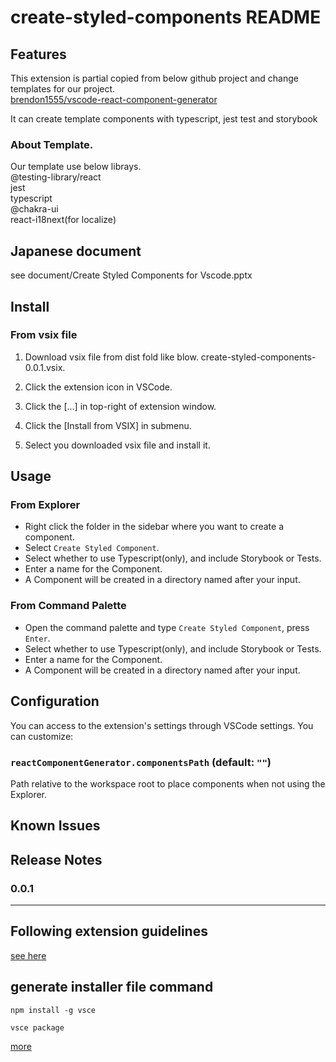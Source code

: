 # create-styled-components README

## Features
This extension is partial copied from below github project and change templates for our project.  
[brendon1555/vscode-react-component-generator](https://github.com/brendon1555/vscode-react-component-generator)

It can create template components with typescript, jest test and storybook
### About Template.
Our template use below librays.  
@testing-library/react  
jest  
typescript  
@chakra-ui  
react-i18next(for localize)  

## Japanese document
see document/Create Styled Components for Vscode.pptx

## Install

### From vsix file
1. Download vsix file from dist fold like blow.
   create-styled-components-0.0.1.vsix.

2. Click the extension icon in VSCode.
3. Click the [...] in top-right of extension window.
4. Click the  [Install from VSIX] in submenu.
5. Select you downloaded vsix file and install it.

## Usage

### From Explorer

- Right click the folder in the sidebar where you want to create a component.
- Select `Create Styled Component`.
- Select whether to use Typescript(only), and include Storybook or Tests.
- Enter a name for the Component.
- A Component will be created in a directory named after your input.

### From Command Palette

- Open the command palette and type `Create Styled Component`, press `Enter`.
- Select whether to use Typescript(only), and include Storybook or Tests.
- Enter a name for the Component.
- A Component will be created in a directory named after your input.


## Configuration

You can access to the extension's settings through VSCode settings. You can customize:

### `reactComponentGenerator.componentsPath` (default: `""`)
Path relative to the workspace root to place components when not using the Explorer.



## Known Issues


## Release Notes


### 0.0.1


-----------------------------------------------------------------------------------------------------------
## Following extension guidelines
[see here](url:https://code.visualstudio.com/api/get-started/your-first-extension)

## generate installer file command
`npm install -g vsce`

`vsce package`  

[more](url:https://code.visualstudio.com/api/working-with-extensions/publishing-extension)
